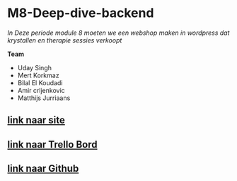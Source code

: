 # M8-Deep-dive-backend


*In Deze periode module 8 moeten we een webshop maken in wordpress  dat krystallen en therapie sessies verkoopt*

**Team**
* Uday Singh
* Mert Korkmaz
* Bilal El Koudadi
* Amir crljenkovic
* Matthijs Jurriaans

## [link naar site](https://32840.hosts1.ma-cloud.nl/)
## [link naar Trello Bord](https://trello.com/b/FgsJpOUg/m8-deep-dive-backend)
## [link naar Github](https://github.com/Uday-Singh1/M8-Deep-dive-backend) 
